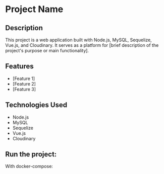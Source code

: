 # Project Name

## Description
This project is a web application built with Node.js, MySQL, Sequelize, Vue.js, and Cloudinary. It serves as a platform for [brief description of the project's purpose or main functionality].

## Features
- [Feature 1]
- [Feature 2]
- [Feature 3]

## Technologies Used
- Node.js
- MySQL
- Sequelize
- Vue.js
- Cloudinary

## Run the project:
With docker-compose: 

